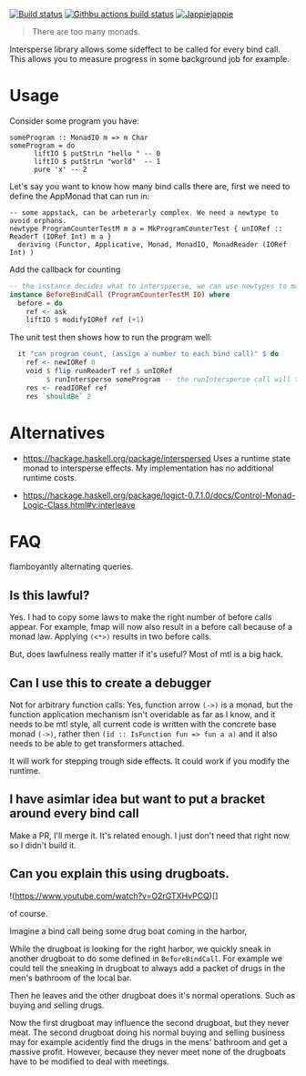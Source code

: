 [![Build status](https://img.shields.io/travis/jappeace/haskell-template-project)](https://travis-ci.org/jappeace/haskell-template-project/builds/)
[![Githbu actions build status](https://img.shields.io/github/workflow/status/jappeace/haskell-template-project/Test)](https://github.com/jappeace/haskell-template-project/actions)
[![Jappiejappie](https://img.shields.io/badge/discord-jappiejappie-black?logo=discord)](https://discord.gg/Hp4agqy)

> There are too many monads.

Intersperse library allows some sideffect to be called for every bind
call.
This allows you to measure progress in some background job for example.

# Usage

Consider some program you have:
```
someProgram :: MonadIO m => m Char
someProgram = do
      liftIO $ putStrLn "hello " -- 0
      liftIO $ putStrLn "world"  -- 1
      pure 'x' -- 2

```
Let's say you want to know how many bind calls there are,
first we need to define the AppMonad that can run in:
```
-- some appstack, can be arbeterarly complex. We need a newtype to avoid orphans.
newtype ProgramCounterTestM m a = MkProgramCounterTest { unIORef :: ReaderT (IORef Int) m a }
  deriving (Functor, Applicative, Monad, MonadIO, MonadReader (IORef Int) )
```

Add the callback for counting
```haskell
-- the instance decides what to interspserse, we can use newtypes to make multiple for a single monad stack
instance BeforeBindCall (ProgramCounterTestM IO) where
  before = do
    ref <- ask
    liftIO $ modifyIORef ref (+1)

```

The unit test then shows how to run the program well:

```haskell
  it "can program count, (assign a number to each bind call)" $ do
    ref <- newIORef 0
    void $ flip runReaderT ref $ unIORef
         $ runIntersperse someProgram -- the runIntersperse call will tell you what instance to provide (as a type error)
    res <- readIORef ref
    res `shouldBe` 2

```

# Alternatives

+ https://hackage.haskell.org/package/interspersed
  Uses a runtime state monad to intersperse effects.
  My implementation has no additional runtime costs.
  
+ https://hackage.haskell.org/package/logict-0.7.1.0/docs/Control-Monad-Logic-Class.html#v:interleave
  

# FAQ
flamboyantly alternating queries.

## Is this lawful?
Yes.
I had to copy some laws to make the right number of before calls appear.
For example, fmap will now also result in a before call because of a monad law.
Applying `(<*>)` results in two before calls.
 
But, does lawfulness really matter if it's useful? 
Most of mtl is a big hack.

## Can I use this to create a debugger
Not for arbitrary function calls:
Yes, function arrow `(->)` is a monad, but
the function application mechanism isn't overidable as far as I know,
and it needs to be mtl style, all current code is written with the concrete
base monad `(->)`, rather then `(id :: IsFunction fun => fun a a)`
and it also needs to be able to get transformers attached.

It will work for stepping trough side effects.
It could work if you modify the runtime.

## I have asimlar idea but want to put a bracket around every bind call
Make a PR, I'll merge it. It's related enough. I just don't need that
right now so I didn't build it.


## Can you explain this using drugboats.

!(https://www.youtube.com/watch?v=O2rGTXHvPCQ)[]

of course.

Imagine a bind call being some drug boat coming in the harbor,

While the drugboat is looking for the right harbor, we quickly sneak in
another drugboat to do some defined in `BeforeBindCall`.
For example we could tell the sneaking in drugboat to always add
a packet of drugs in the men's bathroom of the local bar.

Then he leaves and the other drugboat does it's normal operations.
Such as buying and selling drugs.

Now the first drugboat may influence the second drugboat, but they never meat.
The second drugboat doing his normal buying and selling business may for example 
acidently find the drugs in the mens' bathroom and get a massive
profit.
However, because they never meet none of the drugboats have to
be modified to deal with meetings.
